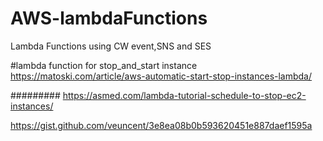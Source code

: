 # AWS-lambdaFunctions
Lambda Functions using CW event,SNS and SES

#lambda function for stop_and_start instance
https://matoski.com/article/aws-automatic-start-stop-instances-lambda/

#########
https://asmed.com/lambda-tutorial-schedule-to-stop-ec2-instances/

https://gist.github.com/veuncent/3e8ea08b0b593620451e887daef1595a
